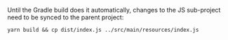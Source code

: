 Until the Gradle build does it automatically, changes to the JS sub-project need to be synced to the parent project:
```shell
yarn build && cp dist/index.js ../src/main/resources/index.js
```